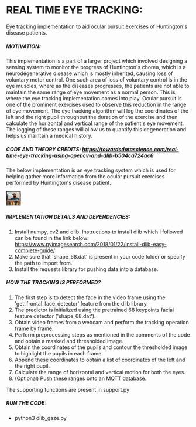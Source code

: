 # REAL TIME EYE TRACKING:
Eye tracking implementation to aid ocular pursuit exercises of Huntington's disease patients.

##### MOTIVATION:
This implementation is a part of a larger project which involved designing a sensing system to monitor
the progress of Huntington's chorea, which is a neurodegenerative disease which is mostly inherited,
causing loss of voluntary motor control. One such area of loss of voluntary control is in the eye muscles,
where as the diseases progresses, the patients are not able to maintain the same range of eye movement as 
a normal person. This is where the eye tracking implementation comes into play. Ocular pursuit is one of the 
prominent exercises used to observe this reduction in the range of eye movement. The eye tracking algorithm
will log the coordinates of the left and the right pupil throughout the duration of the exercise and then 
calculate the horizontal and vertical range of the patient's eye movement. The logging of these ranges will
allow us to quantify this degeneration and helps us maintain a medical history.

##### CODE AND THEORY CREDITS: https://towardsdatascience.com/real-time-eye-tracking-using-opencv-and-dlib-b504ca724ac6

The below implementation is an eye tracking system which is used for helping gather more information 
from the ocular pursuit exercises performed by Huntington's disease patient.

<img src="https://github.com/SaiPrahladh/Eye_tracking/blob/main/eye_track.gif" width="40" height="40" />

##### IMPLEMENTATION DETAILS AND DEPENDENCIES:
1. Install numpy, cv2 and dlib. Instructions to install dlib which I followed can be found in the link below:
https://www.pyimagesearch.com/2018/01/22/install-dlib-easy-complete-guide/
2. Make sure that 'shape_68.dat' is present in your code folder or specify the path to import from. 
3. Install the requests library for pushing data into a database.

##### HOW THE TRACKING IS PERFORMED?
1. The first step is to detect the face in the video frame using the 'get_frontal_face_detector' feature
from the dlib library.
2. The predictor is initialized using the pretrained 68 keypoints facial feature detector ('shape_68.dat').
3. Obtain video frames from a webcam and perform the tracking operation frame by frame.
4. Perform preprocessing steps as mentioned in the comments of the code and obtain a masked and 
thresholded image. 
5. Obtain the coordinates of the pupils and contour the thresholded image to highlight the pupils in each frame.
6. Append these coordinates to obtain a list of coordinates of the left and the right pupil.
7. Calculate the range of horizontal and vertical motion for both the eyes.
8. (Optional) Push these ranges onto an MQTT database.

The supporting functions are present in support.py
##### RUN THE CODE:
- python3 dlib_gaze.py
